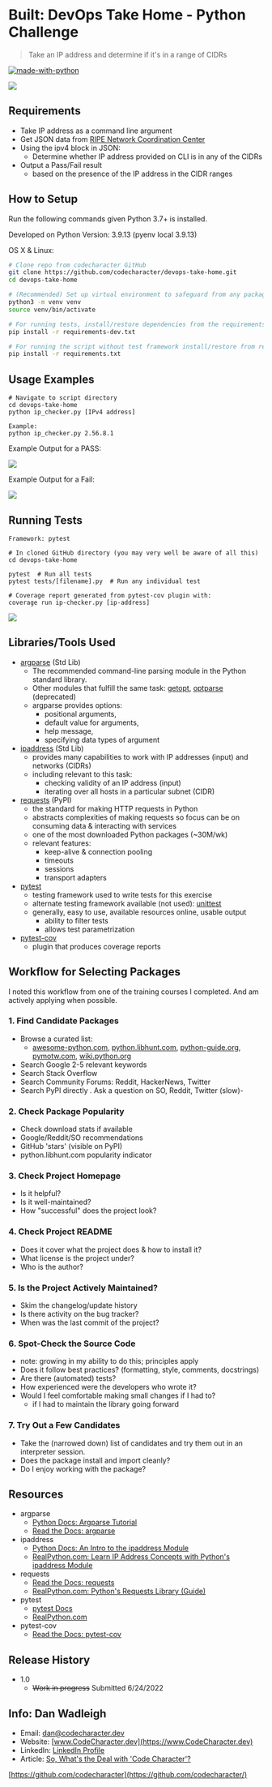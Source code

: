 # Built: DevOps Take Home - Python Challenge
> Take an IP address and determine if it's in a range of CIDRs

[![made-with-python](https://img.shields.io/badge/Made%20with-Python-1f425f.svg)](https://www.python.org/)

![](docs/images/dan-wadleigh-github-header-built.png)

## Requirements

- Take IP address as a command line argument
- Get JSON data from [RIPE Network Coordination Center](https://stat.ripe.net/data/country-resource-list/data.json?resource=US&v4_format=prefix)
- Using the ipv4 block in JSON:
  - Determine whether IP address provided on CLI is in any of the CIDRs
- Output a Pass/Fail result
  - based on the presence of the IP address in the CIDR ranges

## How to Setup

Run the following commands given Python 3.7+ is installed.

Developed on Python Version: 3.9.13  (pyenv local 3.9.13)

OS X & Linux:

```sh
# Clone repo from codecharacter GitHub
git clone https://github.com/codecharacter/devops-take-home.git
cd devops-take-home

# (Recommended) Set up virtual environment to safeguard from any package conflicts with current
python3 -m venv venv
source venv/bin/activate

# For running tests, install/restore dependencies from the requirements-dev.txt file
pip install -r requirements-dev.txt

# For running the script without test framework install/restore from requirements.txt
pip install -r requirements.txt
```

## Usage Examples

```shell
# Navigate to script directory
cd devops-take-home
python ip_checker.py [IPv4 address]

Example:
python ip_checker.py 2.56.8.1
```

Example Output for a PASS:

![](docs/images/devops-take-home-script-run-pass.png)

Example Output for a Fail:

![](docs/images/devops-take-home-script-run-fail.png)

## Running Tests

```shell
Framework: pytest

# In cloned GitHub directory (you may very well be aware of all this)
cd devops-take-home

pytest  # Run all tests
pytest tests/[filename].py  # Run any individual test

# Coverage report generated from pytest-cov plugin with:
coverage run ip-checker.py [ip-address]
```

![](docs/images/devops-take-home-coverage-report.png)

## Libraries/Tools Used

- [argparse](https://docs.python.org/3.9/library/argparse.html) (Std Lib)
  - The recommended command-line parsing module in the Python standard library.
  - Other modules that fulfill the same task: [getopt](https://docs.python.org/3.9/library/getopt.html#module-getopt), [optparse](https://docs.python.org/3.9/library/optparse.html#module-optparse) (deprecated)
  - argparse provides options: 
    - positional arguments, 
    - default value for arguments, 
    - help message, 
    - specifying data types of argument
- [ipaddress](https://docs.python.org/3.9/library/ipaddress.html) (Std Lib)
  - provides many capabilities to work with IP addresses (input) and networks (CIDRs)
  - including relevant to this task:
    - checking validity of an IP address (input)
    - iterating over all hosts in a particular subnet (CIDR)
- [requests](https://pypi.org/project/requests/) (PyPI)
  - the standard for making HTTP requests in Python
  - abstracts complexities of making requests so focus can be on consuming data & interacting with services
  - one of the most downloaded Python packages (~30M/wk)
  - relevant features:
    - keep-alive & connection pooling
    - timeouts
    - sessions
    - transport adapters
- [pytest](https://pypi.org/project/pytest/)
  - testing framework used to write tests for this exercise
  - alternate testing framework available (not used): [unittest](https://docs.python.org/3.9/library/unittest.html)
  - generally, easy to use, available resources online, usable output
    - ability to filter tests
    - allows test parametrization
- [pytest-cov](https://pypi.org/project/pytest-cov/)
  - plugin that produces coverage reports

## Workflow for Selecting Packages

I noted this workflow from one of the training courses I completed.  And am actively applying when possible.

### 1. Find Candidate Packages
   - Browse a curated list:
     - [awesome-python.com](https://awesome-python.com/), [python.libhunt.com](https://python.libhunt.com/), [python-guide.org](https://docs.python-guide.org/), [pymotw.com](https://pymotw.com/3/), [wiki.python.org](https://wiki.python.org/moin/)
   - Search Google 2-5 relevant keywords
   - Search Stack Overflow
   - Search Community Forums: Reddit, HackerNews, Twitter
   - Search PyPI directly
   . Ask a question on SO, Reddit, Twitter (slow)-
### 2. Check Package Popularity
   - Check download stats if available
   - Google/Reddit/SO recommendations
   - GitHub 'stars' (visible on PyPI)
   - python.libhunt.com popularity indicator
### 3. Check Project Homepage
   - Is it helpful?
   - Is it well-maintained?
   - How "successful" does the project look?
### 4. Check Project README
   - Does it cover what the project does & how to install it?
   - What license is the project under?
   - Who is the author?
### 5. Is the Project Actively Maintained?
   - Skim the changelog/update history
   - Is there activity on the bug tracker?
   - When was the last commit of the project?
### 6. Spot-Check the Source Code
   - note: growing in my ability to do this; principles apply
   - Does it follow best practices? (formatting, style, comments, docstrings)
   - Are there (automated) tests?
   - How experienced were the developers who wrote it?
   - Would I feel comfortable making small changes if I had to?
     - if I had to maintain the library going forward
### 7. Try Out a Few Candidates
   - Take the (narrowed down) list of candidates and try them out in an interpreter session.
   - Does the package install and import cleanly?
   - Do I enjoy working with the package?

## Resources

- argparse
  - [Python Docs: Argparse Tutorial](https://docs.python.org/3.9/howto/argparse.html)
  - [Read the Docs: argparse](https://pyneng.readthedocs.io/en/latest/book/additional_info/argparse.html)
- ipaddress
  - [Python Docs: An Intro to the ipaddress Module](https://docs.python.org/3.9/howto/ipaddress.html)
  - [RealPython.com: Learn IP Address Concepts with Python's ipaddress Module](https://realpython.com/python-ipaddress-module/)
- requests
  - [Read the Docs: requests](https://requests.readthedocs.io/en/latest/)
  - [RealPython.com: Python's Requests Library (Guide)](https://realpython.com/python-requests/)
- pytest
  - [pytest Docs](https://docs.pytest.org/en/7.1.x/)
  - [RealPython.com](https://realpython.com/pytest-python-testing/)
- pytest-cov
  - [Read the Docs: pytest-cov](https://pytest-cov.readthedocs.io/en/latest/)

## Release History

* 1.0
    * ~~Work in progress~~ Submitted 6/24/2022

## Info: Dan Wadleigh

- Email: [dan@codecharacter.dev](mailto:dan@codecharacter.dev)
- Website: [www.CodeCharacter.dev](https://www.CodeCharacter.dev)
- LinkedIn: [LinkedIn Profile](https://linkedin.com/in/danwadleigh)
- Article: [So, What's the Deal with 'Code Character'?](https://codecharacter.dev/so-whats-the-deal-with-code-character/)

[https://github.com/codecharacter](https://github.com/codecharacter/)
